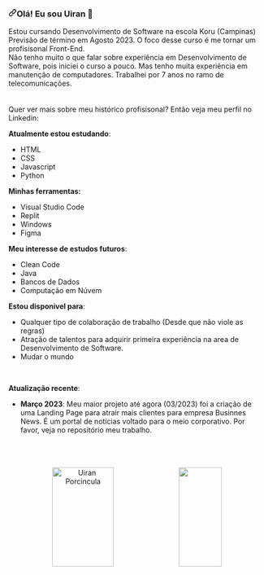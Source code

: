 <!DOCTYPE html PUBLIC "-//W3C//DTD HTML 4.01 Transitional//EN">
<html>
<head>
</head>
<body>
<div style="text-align: left;" class="Box mt-4 profile-readme">
<div class="Box-body p-4">
<div class="d-flex flex-justify-between">
</div>
<article class="markdown-body entry-content container-lg f5"
 itemprop="text"></article>
<h3 dir="auto"><a
 id="user-content-hi-there-im-durgesh-samariya-" class="anchor"
 aria-hidden="true" href="#hi-there-im-durgesh-samariya-"><svg
 class="octicon octicon-link" viewbox="0 0 16 16"
 version="1.1" width="16" height="16"
 aria-hidden="true"><path
 d="m7.775 3.275 1.25-1.25a3.5 3.5 0 1 1 4.95 4.95l-2.5 2.5a3.5 3.5 0 0 1-4.95 0 .751.751 0 0 1 .018-1.042.751.751 0 0 1 1.042-.018 1.998 1.998 0 0 0 2.83 0l2.5-2.5a2.002 2.002 0 0 0-2.83-2.83l-1.25 1.25a.751.751 0 0 1-1.042-.018.751.751 0 0 1-.018-1.042Zm-4.69 9.64a1.998 1.998 0 0 0 2.83 0l1.25-1.25a.751.751 0 0 1 1.042.018.751.751 0 0 1 .018 1.042l-1.25 1.25a3.5 3.5 0 1 1-4.95-4.95l2.5-2.5a3.5 3.5 0 0 1 4.95 0 .751.751 0 0 1-.018 1.042.751.751 0 0 1-1.042.018 1.998 1.998 0 0 0-2.83 0l-2.5 2.5a1.998 1.998 0 0 0 0 2.83Z"></path></svg></a>Ol&aacute;!
Eu sou Uiran <g-emoji class="g-emoji" alias="wave"
 fallback-src="https://github.githubassets.com/images/icons/emoji/unicode/1f44b.png">👋</g-emoji></h3>
Estou cursando Desenvolvimento de Software na escola Koru (Campinas)<br>
Previs&atilde;o de t&eacute;rmino em Agosto 2023. O foco desse
curso &eacute; me tornar um profisisonal Front-End.<br>
N&atilde;o tenho muito o que falar sobre experi&ecirc;ncia em
Desenvolvimento de
Software, pois iniciei o curso a pouco. Mas tenho muita
experi&ecirc;ncia em<br>
manuten&ccedil;&atilde;o
de computadores. Trabalhei por 7 anos no ramo de
telecomunica&ccedil;&otilde;es.<br>
<br>
<br>
Quer ver mais sobre meu hist&oacute;rico profisisonal?
Ent&atilde;o veja meu perfil no Linkedin:&nbsp;
<p dir="auto"><strong></strong></p>
<p dir="auto"><strong>Atualmente estou estudando</strong>:</p>
<ul dir="auto">
  <li>HTML</li>
  <li>CSS</li>
  <li>Javascript</li>
  <li>Python</li>
</ul>
<strong>Minhas ferramentas:<br>
</strong>
<ul dir="auto">
  <li>Visual Studio Code</li>
  <li>Replit</li>
  <li>Windows</li>
  <li>Figma</li>
</ul>
<p dir="auto"><strong>Meu interesse de estudos
futuros</strong>:</p>
<ul dir="auto">
  <li>Clean Code</li>
  <li>Java</li>
  <li>Bancos de Dados</li>
  <li>Computa&ccedil;&atilde;o em N&uacute;vem</li>
</ul>
<p dir="auto"><strong>Estou disponivel para</strong>:</p>
<ul dir="auto">
  <li>Qualquer tipo de colabora&ccedil;&atilde;o de
trabalho (Desde que n&atilde;o viole as regras)</li>
  <li>Atra&ccedil;&atilde;o de talentos para adquirir
primeira experi&ecirc;ncia na area de Desenvolvimento de Software.<br>
  </li>
  <li>Mudar o mundo</li>
</ul>
<br>
<p dir="auto"><strong>Atualiza&ccedil;&atilde;o
recente</strong>:</p>
<ul dir="auto">
  <li><strong>Mar&ccedil;o 2023</strong>:&nbsp;Meu
maior projeto at&eacute; agora (03/2023) foi a
cria&ccedil;&atilde;o de uma Landing Page para atrair mais
clientes para empresa Businnes News. &Eacute; um portal de noticias
voltado para o meio corporativo. Por
favor, veja no reposit&oacute;rio meu trabalho.<br>
  </li>
</ul>
<br>
<br>
<br>
<div align="center"> <img
 src="https://github-readme-stats.vercel.app/api?username=UiranPorcincula&amp;show_icons=true&amp;count_private=true&amp;hide_border=true&amp;title_color=ff91a4&amp;icon_color=ff91a4&amp;text_color=c9d1d9&amp;bg_color=0d1117"
 alt="Uiran Porcincula" height="195" width="49%">
<img
 src="https://github-readme-stats.vercel.app/api/top-langs/?username=UiranPorcincula&amp;layout=compact&amp;hide_border=true&amp;title_color=ff91a4&amp;text_color=ff91a4&amp;bg_color=0d1117"
 height="195" width="41%">
</div>
</div>
</div>
</body>
</html>

